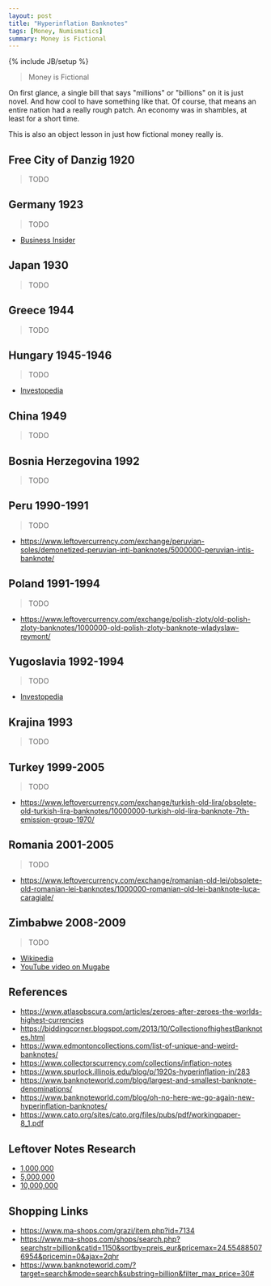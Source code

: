 ```yaml
---
layout: post
title: "Hyperinflation Banknotes"
tags: [Money, Numismatics]
summary: Money is Fictional
---
```

{% include JB/setup %}

> Money is Fictional

On first glance, a single bill that says "millions" or "billions" on it is just novel. And how cool to have something like that. Of course, that means an entire nation had a really rough patch. An economy was in shambles, at least for a short time.

This is also an object lesson in just how fictional money really is.


## Free City of Danzig 1920

> TODO

## Germany 1923

> TODO

* [Business Insider](https://www.businessinsider.com/weimar-germany-hyperinflation-explained-2013-9#meanwhile-goods-were-flying-off-the-shelves-of-shops-as-people-tried-to-protect-themselves-against-the-falling-value-of-the-currency-12)

## Japan 1930

> TODO

## Greece 1944

> TODO

## Hungary 1945-1946

> TODO

* [Investopedia](https://www.investopedia.com/articles/personal-finance/122915/worst-hyperinflations-history.asp)

## China 1949

> TODO

## Bosnia Herzegovina 1992

> TODO

## Peru 1990-1991

> TODO

* https://www.leftovercurrency.com/exchange/peruvian-soles/demonetized-peruvian-inti-banknotes/5000000-peruvian-intis-banknote/

## Poland 1991-1994

> TODO

* https://www.leftovercurrency.com/exchange/polish-zloty/old-polish-zloty-banknotes/1000000-old-polish-zloty-banknote-wladyslaw-reymont/

## Yugoslavia 1992-1994

> TODO

* [Investopedia](https://www.investopedia.com/articles/personal-finance/122915/worst-hyperinflations-history.asp)

## Krajina 1993

> TODO

## Turkey 1999-2005

> TODO

* https://www.leftovercurrency.com/exchange/turkish-old-lira/obsolete-old-turkish-lira-banknotes/10000000-turkish-old-lira-banknote-7th-emission-group-1970/

## Romania 2001-2005

> TODO

* https://www.leftovercurrency.com/exchange/romanian-old-lei/obsolete-old-romanian-lei-banknotes/1000000-romanian-old-lei-banknote-luca-caragiale/

## Zimbabwe 2008-2009

> TODO

* [Wikipedia](https://en.wikipedia.org/wiki/Hyperinflation_in_Zimbabwe)
* [YouTube video on Mugabe](https://youtu.be/N2iSUlLD374?t=138)


## References

* https://www.atlasobscura.com/articles/zeroes-after-zeroes-the-worlds-highest-currencies
* https://biddingcorner.blogspot.com/2013/10/CollectionofhighestBanknotes.html
* https://www.edmontoncollections.com/list-of-unique-and-weird-banknotes/
* https://www.collectorscurrency.com/collections/inflation-notes
* https://www.spurlock.illinois.edu/blog/p/1920s-hyperinflation-in/283
* https://www.banknoteworld.com/blog/largest-and-smallest-banknote-denominations/
* https://www.banknoteworld.com/blog/oh-no-here-we-go-again-new-hyperinflation-banknotes/
* https://www.cato.org/sites/cato.org/files/pubs/pdf/workingpaper-8_1.pdf


## Leftover Notes Research

* [1,000,000](https://www.leftovercurrency.com/?s=1000000&post_type=product)
* [5,000,000](https://www.leftovercurrency.com/?s=5000000&post_type=product)
* [10,000,000](https://www.leftovercurrency.com/?s=10000000&post_type=product)


## Shopping Links

* https://www.ma-shops.com/grazi/item.php?id=7134
* https://www.ma-shops.com/shops/search.php?searchstr=billion&catid=1150&sortby=preis_eur&pricemax=24.554885076954&pricemin=0&ajax=2qhr
* https://www.banknoteworld.com/?target=search&mode=search&substring=billion&filter_max_price=30#
